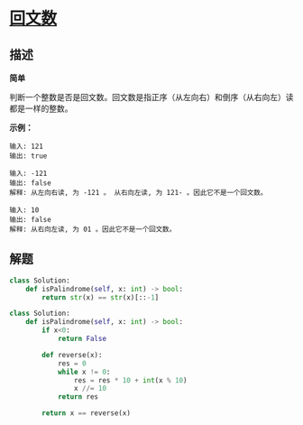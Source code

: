 # [回文数](https://leetcode-cn.com/problems/palindrome-number/)

## 描述
**简单**  

判断一个整数是否是回文数。回文数是指正序（从左向右）和倒序（从右向左）读都是一样的整数。

**示例：**

    输入: 121
    输出: true
    
    输入: -121
    输出: false
    解释: 从左向右读, 为 -121 。 从右向左读, 为 121- 。因此它不是一个回文数。
    
    输入: 10
    输出: false
    解释: 从右向左读, 为 01 。因此它不是一个回文数。

## 解题 

```python
class Solution:
    def isPalindrome(self, x: int) -> bool:
        return str(x) == str(x)[::-1]

```

```python
class Solution:
    def isPalindrome(self, x: int) -> bool:
        if x<0:
            return False

        def reverse(x):
            res = 0
            while x != 0:
                res = res * 10 + int(x % 10)
                x //= 10
            return res

        return x == reverse(x)
```